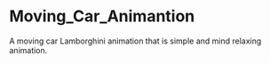 # Moving_Car_Animantion
A moving car Lamborghini animation  that is simple and mind relaxing  animation.
